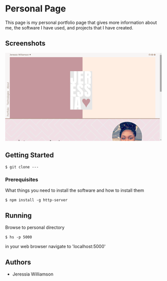 
# Personal Page
This page is my personal portfolio page that gives more information about me, the software I have used, and projects that I have created.

## Screenshots

![personal page screenshot](https://github.com/jeressia/personal/blob/master/personal.png?raw=true)

## Getting Started
```
$ git clone ---
```
### Prerequisites
What things you need to install the software and how to install them
```
$ npm install -g http-server
```
## Running
Browse to personal directory
```
$ hs -p 5000
```
in your web browser navigate to 'localhost:5000'
## Authors
- Jeressia Williamson
